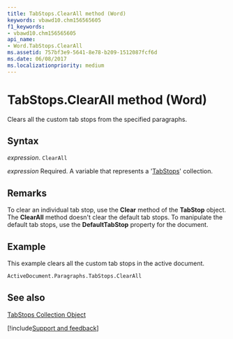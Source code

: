 ```yaml
---
title: TabStops.ClearAll method (Word)
keywords: vbawd10.chm156565605
f1_keywords:
- vbawd10.chm156565605
api_name:
- Word.TabStops.ClearAll
ms.assetid: 757bf3e9-5641-8e78-b209-1512087fcf6d
ms.date: 06/08/2017
ms.localizationpriority: medium
---
```



# TabStops.ClearAll method (Word)

Clears all the custom tab stops from the specified paragraphs.


## Syntax

_expression_. `ClearAll`

_expression_ Required. A variable that represents a '[TabStops](Word.tabstops.md)' collection.


## Remarks

To clear an individual tab stop, use the **Clear** method of the **TabStop** object. The **ClearAll** method doesn't clear the default tab stops. To manipulate the default tab stops, use the **DefaultTabStop** property for the document.








## Example

This example clears all the custom tab stops in the active document.


```vb
ActiveDocument.Paragraphs.TabStops.ClearAll
```


## See also


[TabStops Collection Object](Word.tabstops.md)

[!include[Support and feedback](~/includes/feedback-boilerplate.md)]
